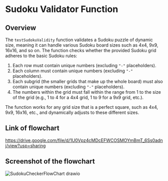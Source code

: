 # Sudoku Validator Function

## Overview

The `testSudokuValidity` function validates a Sudoku puzzle of dynamic size, meaning it can handle various Sudoku board sizes such as 4x4, 9x9, 16x16, and so on. The function checks whether the provided Sudoku grid adheres to the basic Sudoku rules:

1. Each row must contain unique numbers (excluding `"-"` placeholders).
2. Each column must contain unique numbers (excluding `"-"` placeholders).
3. Each subgrid (the smaller grids that make up the whole board) must also contain unique numbers (excluding `"-"` placeholders).
4. The numbers within the grid must fall within the range from 1 to the size of the grid (e.g., 1 to 4 for a 4x4 grid, 1 to 9 for a 9x9 grid, etc.).

The function works for any grid size that is a perfect square, such as 4x4, 9x9, 16x16, etc., and dynamically adjusts to these different sizes.

## Link of flowchart
https://drive.google.com/file/d/1U0Vpz4cMDcEFWCOSMOYmBmT_6Ss0adnj/view?usp=sharing

## Screenshot of the flowchart
![SudokuCheckerFlowChart drawio](https://github.com/user-attachments/assets/ad3ce448-7665-4306-bcb5-2643d58e3a8d)
